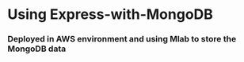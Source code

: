 # Using Express-with-MongoDB #


### Deployed in AWS environment and using Mlab to store the MongoDB data
